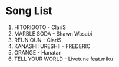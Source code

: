 # Song List
1. HITORIGOTO - ClariS
2. MARBLE SODA - Shawn Wasabi
3. REUNIOUN - ClariS
4. KANASHII URESHII - FREDERIC
5. ORANGE - Hanatan
6. TELL YOUR WORLD - Livetune feat.miku